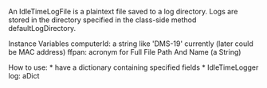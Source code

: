 An IdleTimeLogFile is a plaintext file saved to a log directory.  Logs are stored in the directory specified in the class-side method defaultLogDirectory.

Instance Variables
	computerId:		a string like 'DMS-19' currently  (later could be MAC address)
	ffpan:				acronym for Full File Path And Name (a String)

How to use:
	* have a dictionary containing specified fields
	* IdleTimeLogger log: aDict